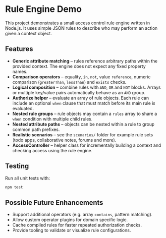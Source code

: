# Rule Engine Demo

This project demonstrates a small access control rule engine written in Node.js. It uses simple JSON rules to describe who may perform an action given a context object.

## Features

- **Generic attribute matching** – rules reference arbitrary paths within the provided context. The engine does not expect any fixed property names.
- **Comparison operators** – equality, `in`, `not`, value `reference`, numeric comparison (`greaterThan`, `lessThan`) and `exists` checks.
- **Logical composition** – combine rules with `AND`, `OR` and `NOT` blocks. Arrays or multiple key/value pairs automatically behave as an `AND` group.
- **Authorize helper** – evaluate an array of rule objects. Each rule can include an optional `when` clause that must match before its main rule is evaluated.
- **Nested rule groups** – rule objects may contain a `rules` array to share a `when` condition with multiple child rules.
- **Nested attribute paths** – objects can be nested within a rule to group common path prefixes.
- **Realistic scenarios** – see the `scenarios/` folder for example rule sets (todo apps, collaborative notes, forums and more).
- **AccessController** – helper class for incrementally building a context and checking access using the rule engine.

## Testing

Run all unit tests with:

```bash
npm test
```

## Possible Future Enhancements

- Support additional operators (e.g. array `contains`, pattern matching).
- Allow custom operator plugins for domain specific logic.
- Cache compiled rules for faster repeated authorization checks.
- Provide tooling to validate or visualize rule configurations.
